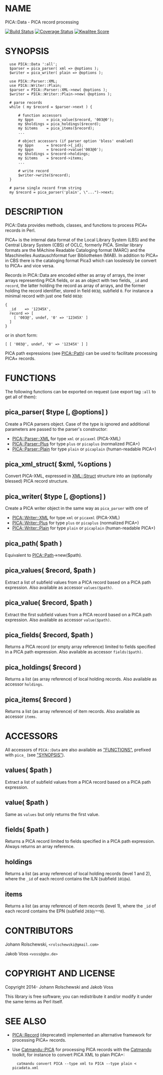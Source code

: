 # NAME

PICA::Data - PICA record processing

[![Build Status](https://travis-ci.org/gbv/PICA-Data.png)](https://travis-ci.org/gbv/PICA-Data)
[![Coverage Status](https://coveralls.io/repos/gbv/PICA-Data/badge.png)](https://coveralls.io/r/gbv/PICA-Data)
[![Kwalitee Score](http://cpants.cpanauthors.org/dist/PICA-Data.png)](http://cpants.cpanauthors.org/dist/PICA-Data)

# SYNOPSIS

      use PICA::Data ':all';
      $parser = pica_parser( xml => @options );
      $writer = pica_writer( plain => @options );
     
      use PICA::Parser::XML;
      use PICA::Writer::Plain;
      $parser = PICA::Parser::XML->new( @options );
      $writer = PICA::Writer::Plain->new( @options );

      # parse records
      while ( my $record = $parser->next ) {
          
          # function accessors
          my $ppn      = pica_value($record, '003@0');
          my $holdings = pica_holdings($record);
          my $items    = pica_items($record);
          ...

          # object accessors (if parser option 'bless' enabled)
          my $ppn      = $record->{_id};
          my $ppn      = $record->value('003@0');
          my $holdings = $record->holdings;
          my $items    = $record->items;
          ...

          # write record
          $writer->write($record);
      }
    
      # parse single record from string
      my $record = pica_parser('plain', \"...")->next;

# DESCRIPTION

PICA::Data provides methods, classes, and functions to process PICA+ records
in Perl.

PICA+ is the internal data format of the Local Library System (LBS) and the
Central Library System (CBS) of OCLC, formerly PICA. Similar library formats
are the MAchine Readable Cataloging format (MARC) and the Maschinelles
Austauschformat fuer Bibliotheken (MAB). In addition to PICA+ in CBS there is
the cataloging format Pica3 which can losslessly be convert to PICA+ and vice
versa.

Records in PICA::Data are encoded either as array of arrays, the inner
arrays representing PICA fields, or as an object with two fields, `_id` and
`record`, the latter holding the record as array of arrays, and the former
holding the record identifier, stored in field `003@`, subfield `0`. For
instance a minimal record with just one field `003@`:

    {
      _id    => '12345X',
      record => [
        [ '003@', undef, '0' => '12345X' ]
      ]
    }

or in short form:

    [ [ '003@', undef, '0' => '12345X' ] ]

PICA path expressions (see [PICA::Path](https://metacpan.org/pod/PICA::Path)) can be used to facilitate processing
PICA+ records.

# FUNCTIONS

The following functions can be exported on request (use export tag `:all` to
get all of them):

## pica\_parser( $type \[, @options\] )

Create a PICA parsers object. Case of the type is ignored and additional
parameters are passed to the parser's constructor:

- [PICA::Parser::XML](https://metacpan.org/pod/PICA::Parser::XML) for type `xml` or `picaxml` (PICA-XML)
- [PICA::Parser::Plus](https://metacpan.org/pod/PICA::Parser::Plus) for type `plus` or `picaplus` (normalized PICA+)
- [PICA::Parser::Plain](https://metacpan.org/pod/PICA::Parser::Plain) for type `plain` or `picaplain` (human-readable PICA+)

## pica\_xml\_struct( $xml, %options )

Convert PICA-XML, expressed in [XML::Struct](https://metacpan.org/pod/XML::Struct) structure into an (optionally
blessed) PICA record structure.

## pica\_writer( $type \[, @options\] )

Create a PICA writer object in the same way as `pica_parser` with one of

- [PICA::Writer::XML](https://metacpan.org/pod/PICA::Writer::XML) for type `xml` or `picaxml` (PICA-XML)
- [PICA::Writer::Plus](https://metacpan.org/pod/PICA::Writer::Plus) for type `plus` or `picaplus` (normalized PICA+)
- [PICA::Writer::Plain](https://metacpan.org/pod/PICA::Writer::Plain) for type `plain` or `picaplain` (human-readable PICA+)

## pica\_path( $path )

Equivalent to [PICA::Path](https://metacpan.org/pod/PICA::Path)->new($path).

## pica\_values( $record, $path )

Extract a list of subfield values from a PICA record based on a PICA path
expression. Also available as accessor `values($path)`.

## pica\_value( $record, $path )

Extract the first subfield values from a PICA record based on a PICA path
expression. Also available as accessor `value($path)`.

## pica\_fields( $record, $path )

Returns a PICA record (or empty array reference) limited to fields specified in
a PICA path expression. Also available as accessor `fields($path)`.

## pica\_holdings( $record )

Returns a list (as array reference) of local holding records. Also available as
accessor `holdings`.

## pica\_items( $record )

Returns a list (as array reference) of item records. Also available as
accessor `items`.

# ACCESSORS

All accessors of `PICA::Data` are also available as ["FUNCTIONS"](#functions), prefixed
with `pica_` (see ["SYNOPSIS"](#synopsis)).

## values( $path )

Extract a list of subfield values from a PICA record based on a PICA path
expression.

## value( $path )

Same as `values` but only returns the first value.

## fields( $path )

Returns a PICA record limited to fields specified in a PICA path expression.
Always returns an array reference.

## holdings

Returns a list (as array reference) of local holding records (level 1 and 2),
where the `_id` of each record contains the ILN (subfield `101@a`).

## items

Returns a list (as array reference) of item records (level 1),
where the `_id` of each record contains the EPN (subfield `203@/**0`).

# CONTRIBUTORS

Johann Rolschewski, `<rolschewski@gmail.com>`

Jakob Voss `<voss@gbv.de>`

# COPYRIGHT AND LICENSE

Copyright 2014- Johann Rolschewski and Jakob Voss

This library is free software; you can redistribute it and/or modify it under
the same terms as Perl itself.

# SEE ALSO

- [PICA::Record](https://metacpan.org/pod/PICA::Record) (deprecated) implemented an alternative framework for
processing PICA+ records.
- Use [Catmandu::PICA](https://metacpan.org/pod/Catmandu::PICA) for processing PICA records with the [Catmandu](https://metacpan.org/pod/Catmandu) toolkit,
for instance to convert PICA XML to plain PICA+:

        catmandu convert PICA --type xml to PICA --type plain < picadata.xml

